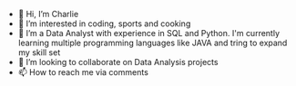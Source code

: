 - 👋 Hi, I’m Charlie
- 👀 I’m interested in coding, sports and cooking
- 🌱 I’m a Data Analyst with experience in SQL and Python. I'm currently learning multiple programming languages like JAVA and tring to expand my skill set
- 💞️ I’m looking to collaborate on Data Analysis projects
- 📫 How to reach me via comments

<!---
CharlieLu10/CharlieLu10 is a ✨ special ✨ repository because its `README.md` (this file) appears on your GitHub profile.
You can click the Preview link to take a look at your changes.
--->
